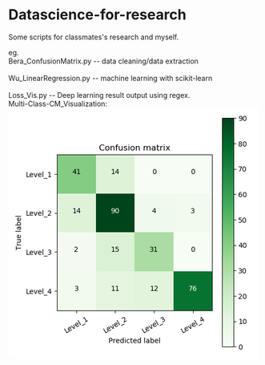 # Datascience-for-research

Some scripts for classmates's research and myself.

eg.<br>
Bera_ConfusionMatrix.py -- data cleaning/data extraction</br>
</br>
Wu_LinearRegression.py -- machine learning with scikit-learn</br>
</br>
Loss_Vis.py -- Deep learning result output using regex.
</br>
Multi-Class-CM_Visualization:
![image](https://github.com/Zireael19Andre/DataScience-for-research/blob/main/image/CM.png)
